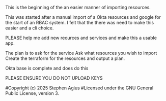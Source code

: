 This is the beginning of the an easier manner of importing resources.

This was started after a manual import of a Okta resources and google for the start of an RBAC system.
I felt that the there was need to make this easier and a cli choice.

PLEASE help me add new reources and services and make this a usable app.

The plan is to ask for the service
Ask what resources you wish to import 
Create the terraform for the resources and output a plan.

Okta base is complete and does do this

PLEASE ENSURE YOU DO NOT UPLOAD KEYS

#Copyright (c) 2025 Stephen Agius
#Licensed under the GNU General Public License, version 3.